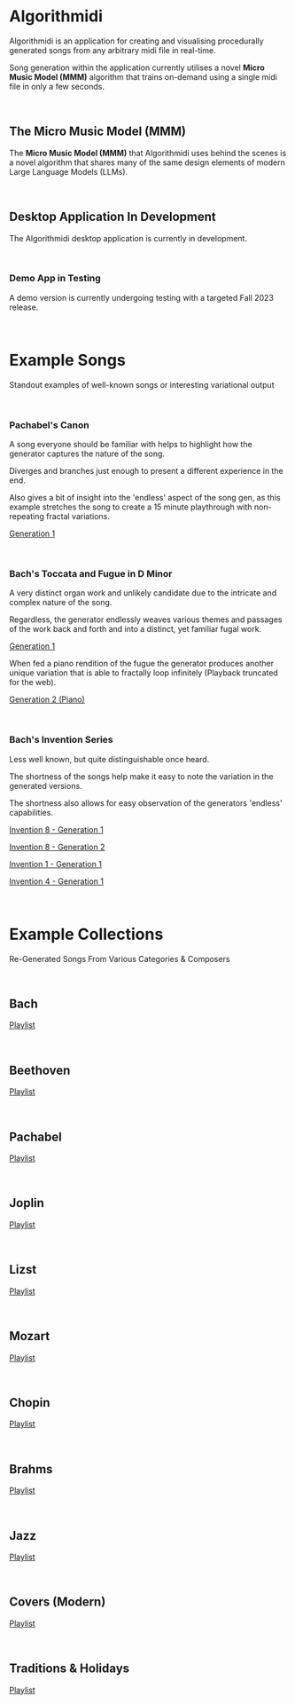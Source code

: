 # Algorithmidi
Algorithmidi is an application for creating and visualising procedurally generated songs from any arbitrary midi file in real-time.

Song generation within the application currently utilises a novel <b>Micro Music Model (MMM)</b> algorithm that trains on-demand using a single midi file in only a few seconds.

&nbsp;

## The Micro Music Model (MMM)
The <b>Micro Music Model (MMM)</b> that Algorithmidi uses behind the scenes is a novel algorithm that shares many of the same design elements of modern Large Language Models (LLMs).

&nbsp;

## Desktop Application In Development
The Algorithmidi desktop application is currently in development.

&nbsp;

### Demo App in Testing
A demo version is currently undergoing testing with a targeted Fall 2023 release. 

&nbsp;

# Example Songs
Standout examples of well-known songs or interesting variational output

&nbsp;

### Pachabel's Canon

A song everyone should be familiar with helps to highlight how the generator captures the nature of the song.

Diverges and branches just enough to present a different experience in the end.

Also gives a bit of insight into the 'endless' aspect of the song gen, as this example stretches the song to create a 15 minute playthrough with non-repeating fractal variations.

[Generation 1](https://www.bandlab.com/lt_commando/generating-pachabel-canon-03-bb776092?revId=1d99c664-f73f-ee11-b8f0-000d3a41ec20)

&nbsp;

### Bach's Toccata and Fugue in D Minor

A very distinct organ work and unlikely candidate due to the intricate and complex nature of the song.

Regardless, the generator endlessly weaves various themes and passages of the work back and forth and into a distinct, yet familiar fugal work.

[Generation 1](https://www.bandlab.com/lt_commando/generating-bach-toccata-and-fugue-1-a2bcb7b8?revId=ab1e56c6-ba42-ee11-b8f0-000d3a41ec20)

When fed a piano rendition of the fugue the generator produces another unique variation that is able to fractally loop infinitely (Playback truncated for the web).

[Generation 2 (Piano)](https://www.bandlab.com/post/5edc6352-d15d-ee11-9937-000d3a41ec2a)

&nbsp;

### Bach's Invention Series

Less well known, but quite distinguishable once heard.

The shortness of the songs help make it easy to note the variation in the generated versions.

The shortness also allows for easy observation of the generators 'endless' capabilities.

[Invention 8 - Generation 1](https://www.bandlab.com/lt_commando/generating-bach-invention-08-01-b175276c?revId=04606437-244c-ee11-9937-000d3a41ec2a)

[Invention 8 - Generation 2](https://www.bandlab.com/lt_commando/generating-bach-invention-08-02-5c494746?revId=7a604473-244c-ee11-9937-000d3a41ec2a)

[Invention 1 - Generation 1](https://www.bandlab.com/lt_commando/generating-bach-invention-01-02-8a811cb4?revId=519da16d-274c-ee11-9937-000d3a41ec2a)

[Invention 4 - Generation 1](https://www.bandlab.com/lt_commando/generating-bach-invention-04-01-af757333?revId=d1725eff-254c-ee11-9937-000d3a41ec2a)

&nbsp;

# Example Collections
Re-Generated Songs From Various Categories & Composers

&nbsp;

## Bach
[Playlist](https://www.bandlab.com/lt_commando/collections/99b81844-a13d-ee11-b8f0-000d3a41ec20)

&nbsp;

## Beethoven
[Playlist](https://www.bandlab.com/lt_commando/collections/f4edb793-933f-ee11-b8f0-000d3a41ec20)

&nbsp;

## Pachabel
[Playlist](https://www.bandlab.com/lt_commando/collections/eed0649d-8241-ee11-b8f0-000d3a41ec20)

&nbsp;

## Joplin
[Playlist](https://www.bandlab.com/lt_commando/collections/28aadae2-834a-ee11-9937-000d3a41ec2a)

&nbsp;

## Lizst
[Playlist](https://www.bandlab.com/lt_commando/collections/92aaae3f-fa5e-ee11-9937-000d3a41ec2a)

&nbsp;

## Mozart
[Playlist](https://www.bandlab.com/lt_commando/collections/ec1d284e-065f-ee11-9937-000d3a41ec2a)

&nbsp;

## Chopin
[Playlist](https://www.bandlab.com/lt_commando/collections/13f3cefd-3560-ee11-9937-000d3a41ec2a)

&nbsp;

## Brahms
[Playlist](https://www.bandlab.com/lt_commando/collections/b031a557-fa5e-ee11-9937-000d3a41ec2a)

&nbsp;

## Jazz
[Playlist](https://www.bandlab.com/lt_commando/collections/06b849a1-294c-ee11-9937-000d3a41ec2a)

&nbsp;

## Covers (Modern)
[Playlist](https://www.bandlab.com/lt_commando/collections/85bd1b56-205f-ee11-9937-000d3a41ec2a)

&nbsp;

## Traditions & Holidays
[Playlist](https://www.bandlab.com/lt_commando/collections/743e07c5-3260-ee11-9937-000d3a41ec2a)

&nbsp;
